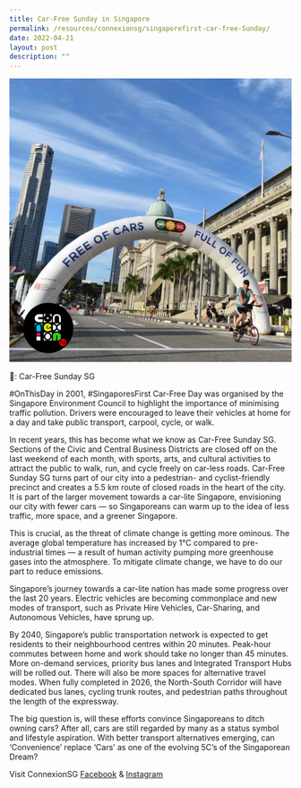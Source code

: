 ```yaml
---
title: Car-Free Sunday in Singapore
permalink: /resources/connexionsg/singaporefirst-car-free-Sunday/
date: 2022-04-21
layout: post
description: ""
---
```

![](/images/connexionsg/2022/car%20free%20day-ig.png)

📸: Car-Free Sunday SG

#OnThisDay in 2001, #SingaporesFirst Car-Free Day was organised by the Singapore Environment Council to highlight the importance of minimising traffic pollution. Drivers were encouraged to leave their vehicles at home for a day and take public transport, carpool, cycle, or walk.

In recent years, this has become what we know as Car-Free Sunday SG. Sections of the Civic and Central Business Districts are closed off on the last weekend of each month, with sports, arts, and cultural activities to attract the public to walk, run, and cycle freely on car-less roads. Car-Free Sunday SG turns part of our city into a pedestrian- and cyclist-friendly precinct and creates a 5.5 km route of closed roads in the heart of the city. It is part of the larger movement towards a car-lite Singapore, envisioning our city with fewer cars — so Singaporeans can warm up to the idea of less traffic, more space, and a greener Singapore.

This is crucial, as the threat of climate change is getting more ominous. The average global temperature has increased by 1°C compared to pre-industrial times — a result of human activity pumping more greenhouse gases into the atmosphere. To mitigate climate change, we have to do our part to reduce emissions.

Singapore’s journey towards a car-lite nation has made some progress over the last 20 years. Electric vehicles are becoming commonplace and new modes of transport, such as Private Hire Vehicles, Car-Sharing, and Autonomous Vehicles, have sprung up.

By 2040, Singapore’s public transportation network is expected to get residents to their neighbourhood centres within 20 minutes. Peak-hour commutes between home and work should take no longer than 45 minutes. More on-demand services, priority bus lanes and Integrated Transport Hubs will be rolled out. There will also be more spaces for alternative travel modes. When fully completed in 2026, the North-South Corridor will have dedicated bus lanes, cycling trunk routes, and pedestrian paths throughout the length of the expressway.

The big question is, will these efforts convince Singaporeans to ditch owning cars? After all, cars are still regarded by many as a status symbol and lifestyle aspiration. With better transport alternatives emerging, can ‘Convenience’ replace ‘Cars’ as one of the evolving 5C’s of the Singaporean Dream?

Visit ConnexionSG [Facebook](https://www.facebook.com/ConnexionSG) & [Instagram](https://www.instagram.com/connexionsg/)